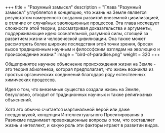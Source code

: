 +++
title = "Разумный замысел"
description = "Глава \"Разумный замысел\" углубляется в концепцию, что жизнь на Земле является результатом намеренного создания развитой внеземной цивилизацией, в отличие от случайных эволюционных процессов. Эта глава исследует сложности этой теории, рассматривая доказательства и аргументы, поддерживающие идею сознательной, разумной силы, стоящей за развитием жизни и человеческой цивилизации. Она также может рассмотреть более широкие последствия этой точки зрения, бросая вызов традиционным научным и философским взглядам на эволюцию и происхождение жизни."
image = "bird-of-paradise.png"
weight = 320
+++

Общепринятое научное объяснение происхождения жизни на Земле - это теория абиогенеза, которая предполагает, что жизнь возникла из простых органических соединений благодаря ряду естественных химических процессов.

Идея о том, что внеземные существа создали жизнь на Земле, безусловно, отходит от традиционных научных и также религиозных объяснений.

Хотя это обычно считается маргинальной верой или даже псевдонаукой, концепция Интеллектуального Проектирования в Раэлизме поднимает провокационные вопросы о том, что составляет жизнь и интеллект, и какую роль эти факторы играют в развитии видов.